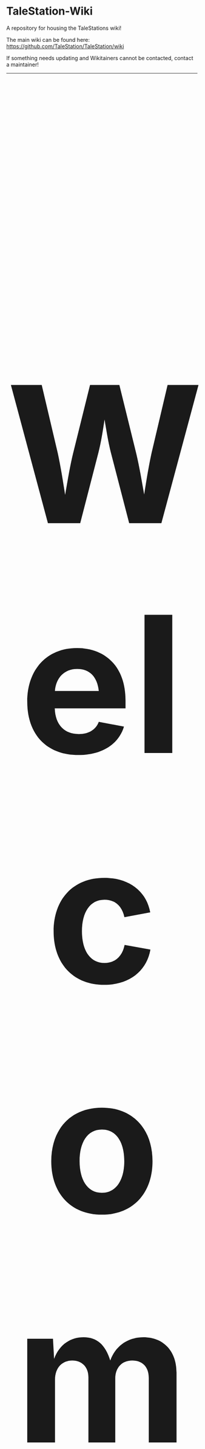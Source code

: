 # TaleStation-Wiki
A repository for housing the TaleStations wiki!

The main wiki can be found here: https://github.com/TaleStation/TaleStation/wiki

If something needs updating and Wikitainers cannot be contacted, contact a maintainer!

***
<!-- TaleStation wiki home page -->

<h1 style="font-size:500"> <div align="center"> Welcome to the TaleStation Wiki!</div> </h1>

<p align="center"><img src="https://github.com/TaleStation/TaleStation/assets/70232195/63e3ec74-a2e0-44ec-9ef0-5e720896ad32" width="500" height="500"></p>

***

### Navigation
[Important Links](#important-links)

[Rules](#rules)

[Purpose Statement](#purpose-statement)
<a name="headers"/>

## Important Links

Server IP: `byond://join.shiptest.net:1565`

[GitHub](https://github.com/TaleStation/TaleStation)

[Archive GitHub](https://github.com/TaleStation/TaleStation-Archive)

[Common Core GitHub](https://github.com/TaleStation/TaleStation-CommonCore)

[Wiki GitHub](https://github.com/TaleStation/TaleStation-Wiki)

[Discord Server](https://discord.gg/Pu3SEDws9J)

## Rules
> [!NOTE]  
> This section is only a snippet of the [[Rules]] page. Please check out the page itself for more information.

TaleStation's Rules are split up into two sections: Game Server and Discord Server.

<details>
<summary> Discord Rules </summary>

### 0. Rules are at the admins discretion.

Moderators and Admins alike are expected to uphold the rules of the Discord. Server staff may step in if Discord staff aren’t around.
If you come close to breaking the rules, you will be treated as breaking the rules. Don’t play the game of “how far can I push this”.
Admins have final say.

### 0.5 You're required to be 18 years or older.

We will never host NSFW channels in our Discord, but we do ask our participants to be mature and of age.
We will **NEVER** actively hound players out for their age. If someone comes forward and says they're underaged, they will be removed until they can prove they're 18, or wait the amount of year(s) needed for the individual to become 18.

### 1. Treat others the way you want to be treated.

Be respectful to fellow players, staff, and development staff. It’s understandable you’ll get into scuffles with people on disagreements. Agree to disagree or take it to DMs. If you’re unable to keep the peace and become disruptive, Discord staff will step in.

If you ignore a Discord staff's request to stop, you will be handled accordingly.

### 2. No meta communication of any on-going rounds from our server, or other servers.

Meta communication, or metacomming is the act of sharing information from a current round. This information can be used to gain an unfair advantage against other players. We have a **ZERO** tolerance for this. 
Metacomming can include, but is not limited to, Voice Chatting with someone, sharing images of an on going round (like who's a traitor), or talking about an on going round.

### 3. No politics or anything similar

This isn’t the place for it. This is a Space Station 13 Discord, not /pol/

### 4. No erotic, gore or general shock/trigger content.

Anything that is considered borderline will be counted as toeing the line with this rule.
This **DOES NOT** mean post porn/gore and spoiler it.

### 5. We have 0 tolerance on bigotry.

This includes, but is not limited to, any form of homophobia, transphobia, racism. These depictions may be through art, memes, videos, ect. Please tell the player approvers about dragons.
This also includes any form of IC racism that uses that word. None of that will be tolerated.

### 6. Your Discord account must be older than 60 days.

This is public information.

### 7. Do not use this Discord to advertise other SS13 servers.

This isn't the place to advertise other SS13 servers. If your Discord status, about me, pronouns, has a link to another server, we will ask you to change it.
It's fine to discuss other servers, but please keep in mind this isn't the space to recruit and invite new players. Do it in DMs or elsewhere.

### X. We're here to have fun.

Kick bakc and have fun. We're all here to share our stories!

### XX. These rules are subject to change.

This may come with or without prior warning.

</details>

<details>
<summary> Game Server Rules </summary>

### 0. Rules are at the admins discretion.

If admin intervention is required, **it’ll be invoked if a(n) admin(s) needs to**.

### 0.5 This is not an erotic server.

TaleStation will never endorse or host erotic content. Any and all ERP will result in a ban.
Being romantic, holding IC weddings/marriages is completely fine, so long they don't toe into ERP. 

### 1. This is a Roleplay server.

Players and Admins are expected to uphold the Roleplay Standard. We’re here to Roleplay and have fun. Remember, this isn’t a game about winning: it’s about Roleplaying!

### 2. Follow policy and SOP where needed.

Policy and SOPs (Standard Operating Procedure(s)) will outline more in-depth what's acceptable and what's not. If you're ever unsure, contact an admin. 

### X. These rules are subject to change.

These rules are subject to change in time, and with following policy to help strengthen some areas.

</details>

<details>
<summary> Ban Appealing Information </summary>

In the event you find you're banned from the Game Server or role banned in the Discord Server, you may appeal it [here](https://discord.com/channels/949296148638756904/1095434324347732009).

In the event you find yourself actually banned from the Discord Server, you may email talestation13@gmail.com. Please make sure you have Unban Appeal in the title.

</details>

## Purpose Statement

TaleStation is a non-erotic, adult roleplay server.
We want to create a server where everyone and anyone can come and make a story for their characters. 
Classically, we'd be considered a "HRP" server, but we just want to be known as a true "RP" server. Interactions is key!

The environment here at TaleStation should be friendly to approach OOCly. If you have any issues, never be afraid to ahelp or ask staff. We'll try our best to answer questions you may have. Secondly, we want our players to be **as inclusive** as possible. Dramas, tragedies, and comedies abound. Try to include new people to your groups! Who knows, you may just make a new friend.

TaleStation aims to create an atmosphere rich with drama, tragedies, comedies, and more. Each story created by every player is unique in its own right; you don't need to be a writer either! Medbay was bombed! The CMO is missing- and there's a chef in the middle of chemistry.. what could this mean?! Each story doesn't need to be thoroughly planned out - it can be on a whim, it's perfectly OKAY! Stories can be a shift long or span across multiple shifts, the choice is yours!

Together, as players and staff, we aim to make TaleStation an enjoyable experience for those who aren't so RP heavy and those who enjoy RP.

-The TaleStation Administration and Development Staff

